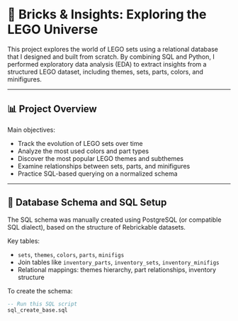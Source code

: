 # 🧱 Bricks & Insights: Exploring the LEGO Universe

This project explores the world of LEGO sets using a relational database that I designed and built from scratch. By combining SQL and Python, I performed exploratory data analysis (EDA) to extract insights from a structured LEGO dataset, including themes, sets, parts, colors, and minifigures.

---

## 📊 Project Overview

Main objectives:
- Track the evolution of LEGO sets over time
- Analyze the most used colors and part types
- Discover the most popular LEGO themes and subthemes
- Examine relationships between sets, parts, and minifigures
- Practice SQL-based querying on a normalized schema

---

## 🧱 Database Schema and SQL Setup

The SQL schema was manually created using PostgreSQL (or compatible SQL dialect), based on the structure of Rebrickable datasets.

Key tables:
- `sets`, `themes`, `colors`, `parts`, `minifigs`
- Join tables like `inventory_parts`, `inventory_sets`, `inventory_minifigs`
- Relational mappings: themes hierarchy, part relationships, inventory structure

To create the schema:
```sql
-- Run this SQL script
sql_create_base.sql
